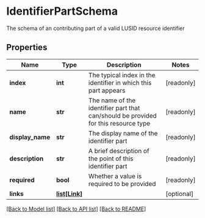 # IdentifierPartSchema

The schema of an contributing part of a valid LUSID resource identifier
## Properties
Name | Type | Description | Notes
------------ | ------------- | ------------- | -------------
**index** | **int** | The typical index in the identifier in which this part appears | [readonly] 
**name** | **str** | The name of the identifier part that can/should be provided for this resource type | [readonly] 
**display_name** | **str** | The display name of the identifier part | [readonly] 
**description** | **str** | A brief description of the point of this identifier part | [readonly] 
**required** | **bool** | Whether a value is required to be provided | [readonly] 
**links** | [**list[Link]**](Link.md) |  | [optional] 

[[Back to Model list]](../README.md#documentation-for-models) [[Back to API list]](../README.md#documentation-for-api-endpoints) [[Back to README]](../README.md)


